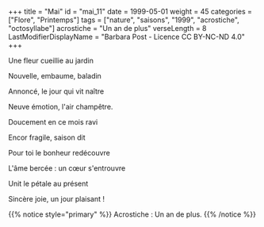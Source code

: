 +++
title = "Mai"
id = "mai_11"
date = 1999-05-01
weight = 45
categories = ["Flore", "Printemps"]
tags = ["nature", "saisons", "1999", "acrostiche", "octosyllabe"]
acrostiche = "Un an de plus"
verseLength = 8
LastModifierDisplayName = "Barbara Post - Licence CC BY-NC-ND 4.0"
+++

Une fleur cueillie au jardin

Nouvelle, embaume, baladin

Annoncé, le jour qui vit naître

Neuve émotion, l'air champêtre.

Doucement en ce mois ravi

Encor fragile, saison dit

Pour toi le bonheur redécouvre

L'âme bercée : un cœur s'entrouvre

Unit le pétale au présent

Sincère joie, un jour plaisant !

{{% notice style="primary" %}}
Acrostiche : Un an de plus.
{{% /notice %}}

